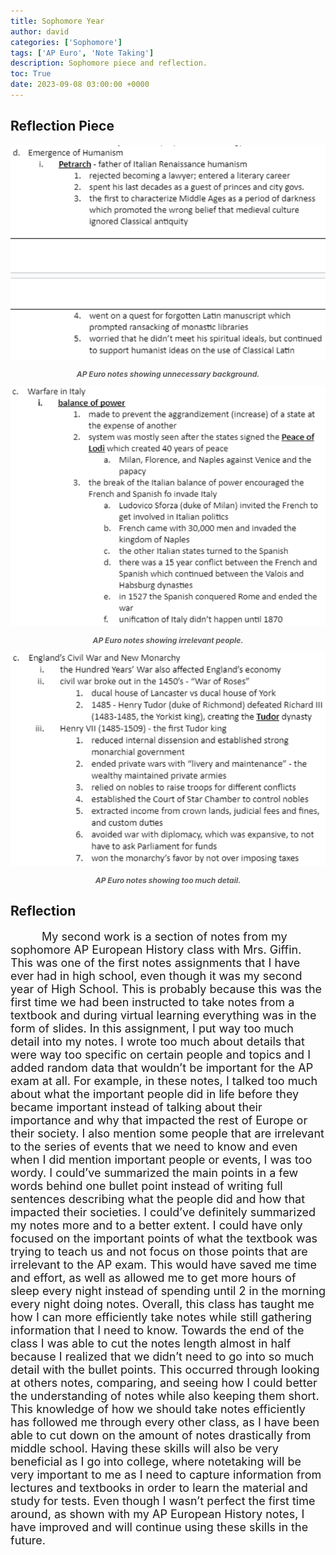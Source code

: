 ```yaml
---
title: Sophomore Year
author: david
categories: ['Sophomore']
tags: ['AP Euro', 'Note Taking']
description: Sophomore piece and reflection.
toc: True
date: 2023-09-08 03:00:00 +0000
---
```


<style>
  #essay {
    font-size: 18px;
    text-indent: 50px;
  }
  #sub{
    font-size: 12px;
    color: rgb(94, 94, 94);
    text-align: center;
    font-weight: bold;
    font-style: italic;
  }
</style>

## Reflection Piece

<div id="images">
  <img src="/assets/img/post_images/euro1.png">
  <p id="sub">AP Euro notes showing unnecessary background.</p>
  <img src="/assets/img/post_images/euro2.png">
  <p id="sub">AP Euro notes showing irrelevant people.</p>
  <img src="/assets/img/post_images/euro3.png">
  <p id="sub">AP Euro notes showing too much detail.</p>
</div>

## Reflection

<p id="essay"> 
My second work is a section of notes from my sophomore AP European History class with Mrs. Giffin. This was one of the first notes assignments that I have ever had in high school, even though it was my second year of High School. This is probably because this was the first time we had been instructed to take notes from a textbook and during virtual learning everything was in the form of slides. In this assignment, I put way too much detail into my notes. I wrote too much about details that were way too specific on certain people and topics and I added random data that wouldn’t be important for the AP exam at all. For example, in these notes,  I talked too much about what the important people did in life before they became important instead of talking about their importance and why that impacted the rest of Europe or their society. I also mention some people that are irrelevant to the series of events that we need to know and even when I did mention important people or events, I was too wordy. I could’ve summarized the main points in a few words behind one bullet point instead of writing full sentences describing what the people did and how that impacted their societies. I could’ve definitely summarized my notes more and to a better extent. I could have only focused on the important points of what the textbook was trying to teach us and not focus on those points that are irrelevant to the AP exam. This would have saved me time and effort, as well as allowed me to get more hours of sleep every night instead of spending until 2 in the morning every night doing notes. Overall, this class has taught me how I can more efficiently take notes while still gathering information that I need to know. Towards the end of the class I was able to cut the notes length almost in half because I realized that we didn’t need to go into so much detail with the bullet points. This occurred through looking at others notes, comparing, and seeing how I could better the understanding of notes while also keeping them short. This knowledge of how we should take notes efficiently has followed me through every other class, as I have been able to cut down on the amount of notes drastically from middle school. Having these skills will also be very beneficial as I go into college, where notetaking will be very important to me as I need to capture information from lectures and textbooks in order to learn the material and study for tests. Even though I wasn’t perfect the first time around, as shown with my AP European History notes, I have improved and will continue using these skills in the future.
</p> 